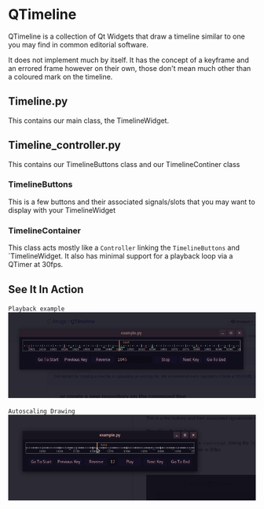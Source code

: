 # QTimeline

QTimeline is a collection of Qt Widgets that draw a timeline similar to one you may find in common editorial software.

It does not implement much by itself. It has the concept of a keyframe and an errored frame however on their own, those don't mean much other than a coloured mark on the timeline.

## Timeline.py

This contains our main class, the TimelineWidget.

## Timeline_controller.py

This contains our TimelineButtons class and our TimelineContiner class

### TimelineButtons

This is a few buttons and their associated signals/slots that you may want to display with your TimelineWidget

### TimelineContainer

This class acts mostly like a `Controller` linking the `TimelineButtons` and `TimelineWidget.
It also has minimal support for a playback loop via a QTimer at 30fps.



## See It In Action

`Playback example`
![QTimeline Playing](.github/resources/play.gif)

`Autoscaling Drawing`
![QTimeline Scaling](.github/resources/scale.gif)
